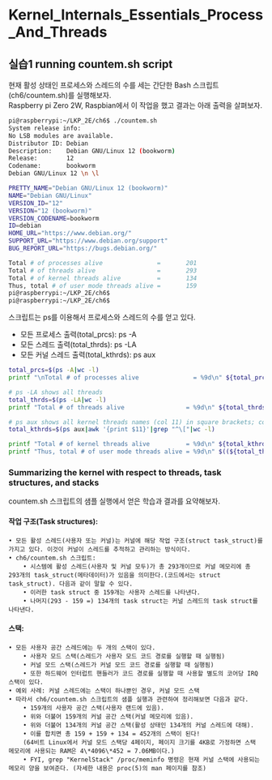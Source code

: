 # Kernel_Internals_Essentials_Process_And_Threads

## 실습1 running countem.sh script
현재 활성 상태인 프로세스와 스레드의 수를 세는 간단한 Bash 스크립트(ch6/countem.sh)를 실행해보자.  
Raspberry pi Zero 2W, Raspbian에서 이 작업을 했고 결과는 아래 출력을 살펴보자.  
~~~bash
pi@raspberrypi:~/LKP_2E/ch6$ ./countem.sh
System release info:
No LSB modules are available.
Distributor ID: Debian
Description:    Debian GNU/Linux 12 (bookworm)
Release:        12
Codename:       bookworm
Debian GNU/Linux 12 \n \l

PRETTY_NAME="Debian GNU/Linux 12 (bookworm)"
NAME="Debian GNU/Linux"
VERSION_ID="12"
VERSION="12 (bookworm)"
VERSION_CODENAME=bookworm
ID=debian
HOME_URL="https://www.debian.org/"
SUPPORT_URL="https://www.debian.org/support"
BUG_REPORT_URL="https://bugs.debian.org/"

Total # of processes alive               =       201
Total # of threads alive                 =       293
Total # of kernel threads alive          =       134
Thus, total # of user mode threads alive =       159
pi@raspberrypi:~/LKP_2E/ch6$
pi@raspberrypi:~/LKP_2E/ch6$
~~~
스크립트는 ps를 이용해서 프로세스와 스레드의 수를 얻고 있다.
 - 모든 프로세스 출력(total_prcs): ps -A 
 - 모든 스레드 출력(total_thrds): ps -LA
 - 모든 커널 스레드 출력(total_kthrds): ps aux
~~~bash
total_prcs=$(ps -A|wc -l)
printf "\nTotal # of processes alive               = %9d\n" ${total_prcs}

# ps -LA shows all threads
total_thrds=$(ps -LA|wc -l)
printf "Total # of threads alive                 = %9d\n" ${total_thrds}

# ps aux shows all kernel threads names (col 11) in square brackets; count 'em
total_kthrds=$(ps aux|awk '{print $11}'|grep "^\["|wc -l)

printf "Total # of kernel threads alive          = %9d\n" ${total_kthrds}
printf "Thus, total # of user mode threads alive = %9d\n" $((${total_thrds}-${total_kthrds}))
~~~

### Summarizing the kernel with respect to threads, task structures, and stacks
countem.sh 스크립트의 샘플 실행에서 얻은 학습과 결과를 요약해보자.  
#### 작업 구조(Task structures):
    • 모든 활성 스레드(사용자 또는 커널)는 커널에 해당 작업 구조(struct task_struct)를 가지고 있다. 이것이 커널이 스레드를 추적하고 관리하는 방식이다.
    • ch6/countem.sh 스크립트:
        • 시스템에 활성 스레드(사용자 및 커널 모두)가 총 293개이므로 커널 메모리에 총 293개의 task_struct(메타데이터)가 있음을 의미한다.(코드에서는 struct task_struct). 다음과 같이 말할 수 있다.
        • 이러한 task struct 중 159개는 사용자 스레드를 나타낸다.
        • 나머지(293 - 159 =) 134개의 task struct는 커널 스레드의 task struct를 나타낸다.  
#### 스택:
	• 모든 사용자 공간 스레드에는 두 개의 스택이 있다.
		• 사용자 모드 스택(스레드가 사용자 모드 코드 경로를 실행할 때 실행됨)
		• 커널 모드 스택(스레드가 커널 모드 코드 경로를 실행할 때 실행됨)
		• 또한 하드웨어 인터럽트 핸들러가 코드 경로를 실행할 때 사용할 별도의 코어당 IRQ 스택이 있다.
	• 예외 사례: 커널 스레드에는 스택이 하나뿐인 경우, 커널 모드 스택
	• 따라서 ch6/countem.sh 스크립트의 샘플 실행과 관련하여 정리해보면 다음과 같다.
		• 159개의 사용자 공간 스택(사용자 랜드에 있음).
		• 위와 더불어 159개의 커널 공간 스택(커널 메모리에 있음).
		• 위와 더불어 134개의 커널 공간 스택(활성 상태인 134개의 커널 스레드에 대해).
		• 이를 합치면 총 159 + 159 + 134 = 452개의 스택이 된다!  
        (64비트 Linux에서 커널 모드 스택당 4페이지, 페이지 크기를 4KB로 가정하면 스택 메모리에 사용되는 RAM은 4\*4096\*452 = 7.06MB이다.)  
		• FYI, grep "KernelStack" /proc/meminfo 명령은 현재 커널 스택에 사용되는 메모리 양을 보여준다. (자세한 내용은 proc(5)의 man 페이지를 참조)



